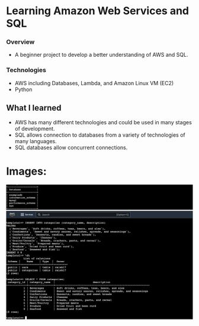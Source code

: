 # Learning Amazon Web Services and SQL

### Overview
- A beginner project to develop a better understanding of AWS and SQL.

### Technologies
- AWS including Databases, Lambda, and Amazon Linux VM (EC2)
- Python

## What I learned
- AWS has many different technologies and could be used in many stages of development.
- SQL allows connection to databases from a variety of technologies of many languages.
- SQL databases allow concurrent connections.

# Images:
![SQL database example](SQL.png)
![SQL and Amazon Linux](aws_linux.png)
